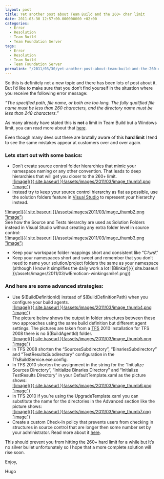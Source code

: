 ```yaml
---
layout: post
title: Yet another post about Team Build and the 260+ char limit
date: 2011-03-30 12:57:00.000000000 +02:00
categories:
  - Error
  - Resolution
  - Team Build
  - Team Foundation Server
tags:
  - Error
  - Resolution
  - Team Build
  - Team Foundation Server
permalink: "/2011/03/30/yet-another-post-about-team-build-and-the-260-char-limit/"
---
```


So this is definitely not a new topic and there has been lots of post about it. But I’d like to make sure that you don’t find yourself in the situation where you receive the following error message:

_”The specified path, file name, or both are too long. The fully qualified file name must be less than 260 characters, and the directory name must be less than 248 characters.”_

As many already have stated this is **not** a limit in Team Build but a Windows limit, you can read more about that [here](<http://msdn.microsoft.com/en-us/library/aa365247(VS.85).aspx> "Naming Files, Paths, and Namespaces").

Even though many devs out there are brutally aware of this **hard limit** I tend to see the same mistakes appear at customers over and over again.

### Lets start out with some basics:

- Don’t create source control folder hierarchies that mimic your namespace naming or any other convention. That leads to deep hierarchies that will get you closer to the 260+ limit.  
  [![image]({{ site.baseurl }}/assets/images/2011/03/image_thumb1.png "image")](http://www.hugohaggmark.com/wp-content/uploads/2011/03/image1.png)
- Instead try to keep your source control hierarchy as flat as possible, use the solution folders feature in [Visual Studio](http://www.microsoft.com/visualstudio/en-us "Visual Studio") to represent your hierarchy instead.

[![image]({{ site.baseurl }}/assets/images/2011/03/image_thumb2.png "image")](http://www.hugohaggmark.com/wp-content/uploads/2011/03/image2.png)  
See how the Source and Tests hierarchy are used as Solution Folders instead in Visual Studio without creating any extra folder level in source control:  
[![image]({{ site.baseurl }}/assets/images/2011/03/image_thumb3.png "image")](http://www.hugohaggmark.com/wp-content/uploads/2011/03/image3.png)

- Keep your workspace folder mappings short and consistent like “C:\ws\”
- Keep your namespaces short and sweet and remember that you don’t need to name your solution/project folders the same as your namespace (although I know it simplifies the daily work a lot ![Blinkar]({{ site.baseurl }}/assets/images/2011/03/wlEmoticon-winkingsmile1.png))

### And here are some advanced strategies:

- Use $(BuildDefinitionId) instead of $(BuildDefinitionPath) when you configure your build agents.  
  [![image]({{ site.baseurl }}/assets/images/2011/03/image_thumb4.png "image")](http://www.hugohaggmark.com/wp-content/uploads/2011/03/image4.png)  
  The picture below shows the output in folder structures between these two approaches using the same build definition but different agent settings. The pictures are taken from a [TFS](http://msdn.microsoft.com/en-us/vstudio/ff637362 "TFS") 2010 installation for TFS 2008 there is no $(BuildAgentId) folder.  
  [![image]({{ site.baseurl }}/assets/images/2011/03/image_thumb5.png "image")](http://www.hugohaggmark.com/wp-content/uploads/2011/03/image5.png)
- In TFS 2008 shorten the “SourcesSubdirectory”, “BinariesSubdirectory” and “TestResultsSubdirectory” configuration in the TfsBuildService.exe.config.
- In TFS 2010 shorten the assignment in the string for the “Initialize Sources Directory”, “Initialize Binaries Directory” and “Initialize TestResults Directory” in your DefaultTemplate.xaml as the picture shows:  
  [![image]({{ site.baseurl }}/assets/images/2011/03/image_thumb6.png "image")](http://www.hugohaggmark.com/wp-content/uploads/2011/03/image6.png)
- In TFS 2010 if you’re using the UpgradeTemplate.xaml you can substitute the name for the directories in the Advanced section like the picture shows:  
  [![image]({{ site.baseurl }}/assets/images/2011/03/image_thumb7.png "image")](http://www.hugohaggmark.com/wp-content/uploads/2011/03/image7.png)
- Create a custom Check-In policy that prevents users from checking in structures in source control that are longer then some number set by your administrator. Read more about it [here](http://blogs.msdn.com/b/jampick/archive/2008/06/17/tfs-max-path-mitigation-via-check-in-policy.aspx "TFS Max Path mitigation via check-in policy").

This should prevent you from hitting the 260+ hard limit for a while but It’s no silver bullet unfortunately so I hope that a more complete solution will rise soon.

Enjoy,

Hugo
